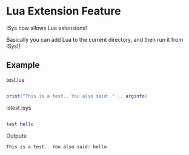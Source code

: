 # Lua Extension Feature

ISys now allows Lua extensions!

Basically you can add Lua to the current directory, and then run it from ISys!]

## Example

test.lua

```lua

print("This is a test.. You also said: " .. arginfo)

```

istest.isys

```lua

test hello

```

Outputs:

`This is a test.. You also said: hello`
